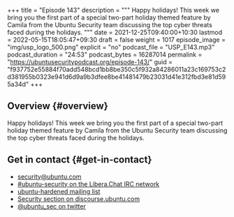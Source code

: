 +++
title = "Episode 143"
description = """
  Happy holidays! This week we bring you the first part of a special two-part
  holiday themed feature by Camila from the Ubuntu Security team discussing
  the top cyber threats faced during the holidays.
  """
date = 2021-12-25T09:40:00+10:30
lastmod = 2022-05-15T18:05:47+09:30
draft = false
weight = 1017
episode_image = "img/usp_logo_500.png"
explicit = "no"
podcast_file = "USP_E143.mp3"
podcast_duration = "24:53"
podcast_bytes = 16287014
permalink = "https://ubuntusecuritypodcast.org/episode-143/"
guid = "f937752e55884f70add548bcd1bb8be350c5f932a84286011a23c169753c2d381955b0323e941d6d9a9b3dfee8be41481479b23031d41e312fbd3e81d595a34d"
+++

## Overview {#overview}

Happy holidays! This week we bring you the first part of a special two-part
holiday themed feature by Camila from the Ubuntu Security team discussing
the top cyber threats faced during the holidays.


## Get in contact {#get-in-contact}

-   [security@ubuntu.com](mailto:security@ubuntu.com)
-   [#ubuntu-security on the Libera.Chat IRC network](https://libera.chat)
-   [ubuntu-hardened mailing list](https://lists.ubuntu.com/mailman/listinfo/ubuntu-hardened)
-   [Security section on discourse.ubuntu.com](https://discourse.ubuntu.com/c/security)
-   [@ubuntu_sec on twitter](https://twitter.com/ubuntu_sec)